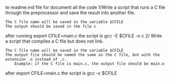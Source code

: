 te readme.md file for document all the code
1/Write a script that runs a C file through the preprocessor and save the result into another file.

    The C file name will be saved in the variable $CFILE
    The output should be saved in the file c

after running export CFILE=main.c
the script is
gcc -E $CFILE -o c
2/ Write a script that compiles a C file but does not link.

    The C file name will be saved in the variable $CFILE
    The output file should be named the same as the C file, but with the extension .o instead of .c.
        Example: if the C file is main.c, the output file should be main.o
after export CFILE=main.c
the script is gcc -c $CFILE

